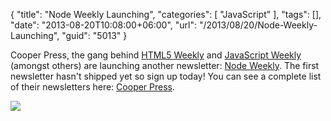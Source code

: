 {
	"title": "Node Weekly Launching",
	"categories": [
		"JavaScript"
	],
	"tags": [],
	"date": "2013-08-20T10:08:00+06:00",
	"url": "/2013/08/20/Node-Weekly-Launching",
	"guid": "5013"
}

Cooper Press, the gang behind <a href="http://html5weekly.com/">HTML5 Weekly</a> and <a href="http://javascriptweekly.com/">JavaScript Weekly</a> (amongst others) are launching another newsletter: <a href="http://nodeweekly.com/">Node Weekly</a>. The first newsletter hasn't shipped yet so sign up today! You can see a complete list of their newsletters here: <a href="https://cooperpress.com/">Cooper Press</a>.


<img src="https://static.raymondcamden.com/images/nodejs1.png" />